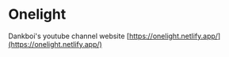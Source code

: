# Onelight
Dankboi's youtube channel website
[https://onelight.netlify.app/](https://onelight.netlify.app/)
